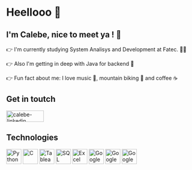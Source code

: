 # Heellooo 👋

## I'm Calebe, nice to meet ya ! :rainbow:

:point_right: I'm currently studying System Analisys and Development at Fatec. :man_student:

:point_right: Also I'm getting in deep with Java for backend :dart:

:point_right: Fun fact about me: I love music :guitar:, mountain biking :bicyclist: and coffee :coffee:

## Get in toutch 
<a href="https://www.linkedin.com/in/calebe-andrade/" target="_blank">
<img align="center" alt="calebe-linkedin" height="30" width="100" src="https://img.shields.io/badge/LinkedIn-0077B5?style=for-the-badge&logo=linkedin&logoColor=white" style="max-width:100%;">
</a>

## Technologies
<img title="Python" alt="Python" width="40px" src="https://img.icons8.com/color/48/000000/python--v1.png"> <img title="C" alt="C" width="40px" src="https://img.icons8.com/color/96/000000/c-programming.png"> <img title="Tableau" alt="Tableau" width="40px" src="https://img.icons8.com/color/48/000000/tableau-software.png"> <img title="SQL" alt="SQL" width="40px" src="https://img.icons8.com/color-glass/48/000000/sql.png"> <img title="Excel" alt="Excel" width="40px" src="https://img.icons8.com/color/48/000000/ms-excel.png"> <img title="Google Spreadsheets" alt="Google Spreadsheets" width="40px" src="https://img.icons8.com/color/48/000000/new-spreadsheet.png"> <img title="Google Analytics" alt="Google Analytics" width="40px" src="https://img.icons8.com/color/48/000000/google-analytics.png"> <img title="Google BigQuery" alt="Google BigQuery" width="40px" src="https://img.icons8.com/color/48/000000/google-cloud.png"> 
<!--
**calebeandrade93/calebeandrade93** is a ✨ _special_ ✨ repository because its `README.md` (this file) appears on your GitHub profile.

Here are some ideas to get you started:

- 🔭 I’m currently working on ...
- 🌱 I’m currently learning ...
- 👯 I’m looking to collaborate on ...
- 🤔 I’m looking for help with ...
- 💬 Ask me about ...
- 📫 How to reach me: ...
- 😄 Pronouns: ...
- ⚡ Fun fact: ...
-->
